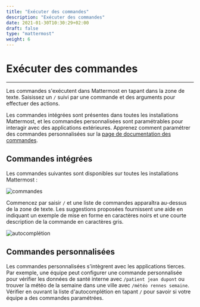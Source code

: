 ```yaml
---
title: "Exécuter des commandes"
description: "Exécuter des commandes"
date: 2021-01-30T10:30:29+02:00
draft: false
type: "mattermost"
weight: 6
---
```


# Exécuter des commandes


___

Les commandes s'exécutent dans Mattermost en tapant dans la zone de texte. Saisissez un `/` suivi par une commande et des arguments pour effectuer des actions.

Les commandes intégrées sont présentes dans toutes les installations Mattermost, et les commandes personnalisées sont paramétrables pour interagir avec des applications extérieures. Apprenez comment paramétrer des commandes personnalisées sur la [page de documentation des commandes](http://docs.mattermost.com/developer/slash-commands.html).

## Commandes intégrées

Les commandes suivantes sont disponibles sur toutes les installations Mattermost :

![commandes](../../images/slashCommandsTable.PNG)

Commencez par saisir `/` et une liste de commandes apparaîtra au-dessus de la zone de texte. Les suggestions proposées fournissent une aide en indiquant un exemple de mise en forme en caractères noirs et une courte description de la commande en caractères gris.

![autocomplétion](../../images/slashCommandsAutocomplete.PNG)


## Commandes personnalisées

Les commandes personnalisées s'intègrent avec les applications tierces. Par exemple, une équipe peut configurer une commande personnalisée pour vérifier les données de santé interne avec `/patient jean dupont` ou trouver la météo de la semaine dans une ville avec `/météo rennes semaine`. Vérifier en ouvrant la liste d'autocomplétion en tapant `/` pour savoir si votre équipe a des commandes paramétrées.
